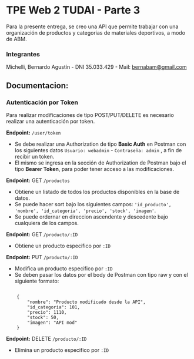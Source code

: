 # **TPE Web 2 TUDAI - Parte 3**

Para la presente entrega, se creo una API que permite trabajar con una organización de productos y categorias de materiales deportivos, a modo de ABM.

### Integrantes

Michelli, Bernardo Agustín - DNI 35.033.429 - Mail: bernabam@gmail.com

## **Documentacion:**

### Autenticación por Token

Para realizar modificaciones de tipo POST/PUT/DELETE es necesario realizar una autenticación por token.

**Endpoint:** `/user/token`

- Se debe realizar una Authorization de tipo **Basic Auth** en Postman con los siguientes datos `Usuario: webadmin` - `Contraseña: admin` , a fin de recibir un token.
- El mismo se ingresa en la sección de Authorization de Postman bajo el tipo **Bearer Token**, para poder tener acceso a las modificaciones.

**Endpoint:** GET `/productos`

- Obtiene un listado de todos los productos disponibles en la base de datos.
- Se puede hacer sort bajo los siguientes campos: `'id_producto', 'nombre', 'id_categoria', 'precio', 'stock', 'imagen'`.
- Se puede ordernar en direccion ascendente y descedente bajo cualquiera de los campos.

**Endpoint:** GET `/producto/:ID`
- Obtiene un producto especifico por `:ID`

**Endpoint:** PUT `/producto/:ID`
- Modifica un producto especifico por `:ID`
- Se deben pasar los datos por el body de Postman con tipo raw y con el siguiente formato:

<code>
    {
        "nombre": "Producto modificado desde la API",
        "id_categoria": 101,
        "precio": 1110,
        "stock": 50,
        "imagen": "API mod"
    }
</code>

**Endpoint:** DELETE `/producto/:ID`
- Elimina un producto especifico por `:ID`

